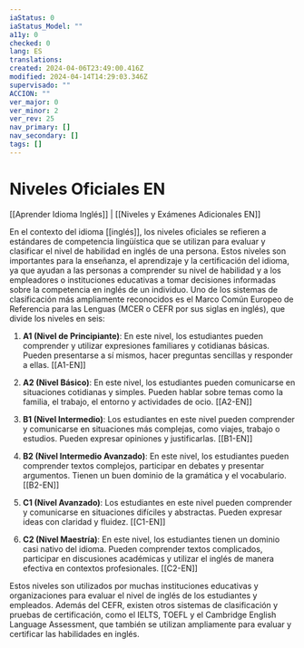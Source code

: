 ```yaml
---
iaStatus: 0
iaStatus_Model: ""
a11y: 0
checked: 0
lang: ES
translations: 
created: 2024-04-06T23:49:00.416Z
modified: 2024-04-14T14:29:03.346Z
supervisado: ""
ACCION: ""
ver_major: 0
ver_minor: 2
ver_rev: 25
nav_primary: []
nav_secondary: []
tags: []
---
```

# Niveles Oficiales EN

[[Aprender Idioma Inglés]] | [[Niveles y Exámenes Adicionales EN]]

En el contexto del idioma [[inglés]], los niveles oficiales se refieren a estándares de competencia lingüística que se utilizan para evaluar y clasificar el nivel de habilidad en inglés de una persona. Estos niveles son importantes para la enseñanza, el aprendizaje y la certificación del idioma, ya que ayudan a las personas a comprender su nivel de habilidad y a los empleadores o instituciones educativas a tomar decisiones informadas sobre la competencia en inglés de un individuo. Uno de los sistemas de clasificación más ampliamente reconocidos es el Marco Común Europeo de Referencia para las Lenguas (MCER o CEFR por sus siglas en inglés), que divide los niveles en seis:

1. **A1 (Nivel de Principiante)**: En este nivel, los estudiantes pueden comprender y utilizar expresiones familiares y cotidianas básicas. Pueden presentarse a sí mismos, hacer preguntas sencillas y responder a ellas. [[A1-EN]]
    
2. **A2 (Nivel Básico)**: En este nivel, los estudiantes pueden comunicarse en situaciones cotidianas y simples. Pueden hablar sobre temas como la familia, el trabajo, el entorno y actividades de ocio. [[A2-EN]]
    
3. **B1 (Nivel Intermedio)**: Los estudiantes en este nivel pueden comprender y comunicarse en situaciones más complejas, como viajes, trabajo o estudios. Pueden expresar opiniones y justificarlas. [[B1-EN]]
    
4. **B2 (Nivel Intermedio Avanzado)**: En este nivel, los estudiantes pueden comprender textos complejos, participar en debates y presentar argumentos. Tienen un buen dominio de la gramática y el vocabulario. [[B2-EN]]
    
5. **C1 (Nivel Avanzado)**: Los estudiantes en este nivel pueden comprender y comunicarse en situaciones difíciles y abstractas. Pueden expresar ideas con claridad y fluidez. [[C1-EN]]
    
6. **C2 (Nivel Maestría)**: En este nivel, los estudiantes tienen un dominio casi nativo del idioma. Pueden comprender textos complicados, participar en discusiones académicas y utilizar el inglés de manera efectiva en contextos profesionales. [[C2-EN]]
    

Estos niveles son utilizados por muchas instituciones educativas y organizaciones para evaluar el nivel de inglés de los estudiantes y empleados. Además del CEFR, existen otros sistemas de clasificación y pruebas de certificación, como el IELTS, TOEFL y el Cambridge English Language Assessment, que también se utilizan ampliamente para evaluar y certificar las habilidades en inglés.